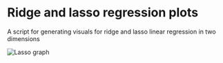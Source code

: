 # Ridge and lasso regression plots
A script for generating visuals for ridge and lasso linear regression in two dimensions

![Lasso graph](output.png "Lasso regression can result in all possible subset selections in high correlation settings")

